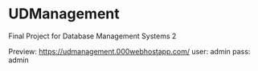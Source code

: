 # UDManagement
Final Project for Database Management Systems 2 

Preview: https://udmanagement.000webhostapp.com/ 
user: admin 
pass: admin
